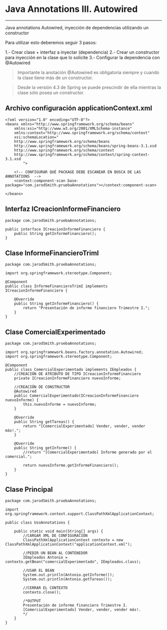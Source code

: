 # Java Annotations III. Autowired

---

Java annotations Autowired, inyección de dependencias utilizando un constructor

Para utilizar esto deberemos seguir 3 pasos:

1.- Crear clase + interfaz a inyectar (dependencia)
2.- Crear un constructor para inyección en la clase que lo solicite
3.- Configurar la dependencia con @Autowired

>Importante la anotación @Autowired es obligatoria siempre y cuando la clase tiene más de un constructor.

>Desde la versión 4.3 de Spring se puede prescindir de ella mientras la clase sólo posea un constructor.

## Archivo configuración applicationContext.xml

    <?xml version="1.0" encoding="UTF-8"?>
    <beans xmlns="http://www.springframework.org/schema/beans"
        xmlns:xsi="http://www.w3.org/2001/XMLSchema-instance"
        xmlns:context="http://www.springframework.org/schema/context"
        xsi:schemaLocation="
        http://www.springframework.org/schema/beans   
        http://www.springframework.org/schema/beans/spring-beans-3.1.xsd
        http://www.springframework.org/schema/context 
        http://www.springframework.org/schema/context/spring-context-3.1.xsd
            ">
    
        <!-- CONFIGURAR QUÉ PACKAGE DEBE ESCANEAR EN BUSCA DE LAS ANNOTATIONS  -->
        <context:component-scan base-package="com.jarodSmith.pruebaAnnotations"></context:component-scan>

    </beans>

## Interfaz ICreacionInformeFinanciero

    package com.jarodSmith.pruebaAnnotations;

    public interface ICreacionInformeFinanciero {
        public String getInformeFinanciero();
    }

## Clase InformeFinancieroTrimI

    package com.jarodSmith.pruebaAnnotations;

    import org.springframework.stereotype.Component;

    @Component
    public class InformeFinancieroTrimI implements ICreacionInformeFinanciero {

        @Override
        public String getInformeFinanciero() {
            return "Presentación de informe financiero Trimestre I.";
        }
    }

## Clase ComercialExperimentado

    package com.jarodSmith.pruebaAnnotations;

    import org.springframework.beans.factory.annotation.Autowired;
    import org.springframework.stereotype.Component;

    @Component
    public class ComercialExperimentado implements IEmpleados {
        //CREACIÓN DE ATRIBUTO DE TIPO ICreacionInformeFinanciero
        private ICreacionInformeFinanciero nuevoInforme;
    
        //CREACIÓN DE CONSTRUCTOR
        @Autowired
        public ComercialExperimentado(ICreacionInformeFinanciero nuevoInforme) {
            this.nuevoInforme = nuevoInforme;
        }

        @Override
        public String getTareas() {
            return "[ComercialExperimentado] Vender, vender, vender más!.";
        }

        @Override
        public String getInforme() {
            //return "[ComercialExperimentado] Informe generado por el comercial.";
    
            return nuevoInforme.getInformeFinanciero();
        }
    }

## Clase Principal

    package com.jarodSmith.pruebaAnnotations;

    import org.springframework.context.support.ClassPathXmlApplicationContext;

    public class UsoAnnotations {

        public static void main(String[] args) {
            //CARGAR XML DE CONFIGURACIÓN
            ClassPathXmlApplicationContext contexto = new ClassPathXmlApplicationContext("applicationContext.xml");
    
            //PEDIR UN BEAN AL CONTENEDOR
            IEmpleados Antonio = contexto.getBean("comercialExperimentado", IEmpleados.class);
    
            //USAR EL BEAN
            System.out.println(Antonio.getInforme());
            System.out.println(Antonio.getTareas());
    
            //CERRAR EL CONTEXTO
            contexto.close();
    
            /*OUTPUT
            Presentación de informe financiero Trimestre I.
            [ComercialExperimentado] Vender, vender, vender más!.
            */
        }
    }

## 
